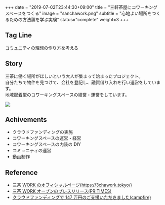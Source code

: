 +++
date = "2019-07-02T23:44:30+09:00"
title = "三軒茶屋にコワーキングスペースをつくる"
image = "sanchawork.png"
subtitle = "心地よい場所をつくるための方法論を学ぶ実験"
status="complete"
weight=3
+++

## Tag Line

コミュニティの理想の作り方を考える

## Story

三茶に働く場所がほしいという大人が集まって始まったプロジェクト。  
自分たちで物件を見つけて、会社を登記し、融資借り入れを行い運営をしています。  
地域密着型のコワーキングスペースの経営・運営をしています。

![](/img/zatta/9c10b7c2cf4903d24e33bfb78fcaefa2.jpg)

## Achivements

-   クラウドファンディングの実施
-   コワーキングスペースの運営・経営
-   コワーキングスペースの内装の DIY
-   コミュニティの運営
-   動画制作

## Reference

-   [三茶 WORK のオフィシャルページ(https://3chawork.tokyo/)](https://3chawork.tokyo/)
-   [三茶 WORK オープンのプレスリリース(PR TIMES)](https://prtimes.jp/main/html/rd/p/000000001.000046794.html)
-   [クラウドファンディングで 147 万円のご支援いただきました(campfire)](https://camp-fire.jp/projects/view/134990)
